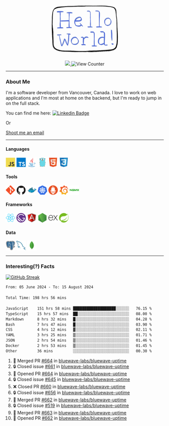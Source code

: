 <div align="center">
    <img src="./img/hello_world.webp" height="200px" width="">
    <div>
        <a href="https://www.linkedin.com/in/ajhollid">
            <img src="https://img.shields.io/badge/LinkedIn-blue"/>
        </a>
        <img src="https://komarev.com/ghpvc/?username=ajhollid&color=yellow" alt="View Counter">
    </div>
</div>

---

### About Me

I'm a software developer from Vancouver, Canada. I love to work on web applications and I'm most at home on the backend, but I'm ready to jump in on the full stack.

You can find me here: [![Linkedin Badge](https://img.shields.io/badge/-ajhollid-blue?style=flat&logo=Linkedin&logoColor=white)](https://www.linkedin.com/in/ajhollid)

Or

[Shoot me an email](mailto:ajhollid@gmail.com)

---

#### Languages

<div>
    <img src="./img/devicons/javascript-original.svg" width=30 height=30 alt="JavaScript">
    <img src="/img/devicons/typescript-original.svg" width=30 height=30 alt="TypeScript">
    <img src="./img/devicons/java-original.svg" width=30 height=30 alt="Java">
    <img src="./img/devicons/go-original.svg" width=30 height=30 alt="Golang">
    <img src="./img/devicons/html5-original.svg" width=30 height=30 alt="HTML 5">
    <img src="./img/devicons/css3-original.svg" width=30 height=30 alt="CSS 3">
</div>

#### Tools

<div>
    <img src="./img/devicons/git-original.svg" width=30 height=30 alt="Git">
    <img src="./img/devicons/github-original.svg" width=30 height=30 alt="Github">
    <img src="./img/devicons/docker-original.svg" width=30 
    height=30 alt="Docker">
    <img src="./img/devicons/kubernetes-original.svg" width=30 height=30 alt="K8">
    <img src="./img/devicons/prometheus-original.svg" width=30 height=30 alt="Prometheus">
    <img src="./img/devicons/grafana-original.svg" width=30 height=30 alt="Grafana">
    <img src="./img/devicons/nginx-original.svg" width=30 height=30 alt="Nginx">
</div>

#### Frameworks

<div>
    <img src="./img/devicons/react-original.svg" width=30 height=30 alt="React">
    <img src="./img/devicons/gatsby-original.svg" width=30 height=30 alt="Gatsby">
    <img src="./img/devicons/angularjs-original.svg" width=30 height=30 alt="AngularJS">
    <img src="./img/devicons/nodejs-original.svg" width=30 height=30 alt="NodeJS">
    <img src="./img/devicons/express-original.svg" width=30 height=30 alt="Express">
    <img src="./img/devicons/spring-original.svg" width=30 height=30 alt="Spring">
</div>

#### Data

<div>
    <img src="./img/devicons/postgresql-original.svg" width=30 height=30 alt="Postgresql">
    <img src="./img/devicons/mysql-original.svg" width=30 height=30 alt="Mysql">
    <img src="./img/devicons/mongodb-original.svg" width=30 height=30 alt="MongoDB">
</div>

---

### Interesting(?) Facts

[![GitHub Streak](http://github-readme-streak-stats.herokuapp.com?user=ajhollid)](https://git.io/streak-stats)

 <!--START_SECTION:waka-->

```txt
From: 05 June 2024 - To: 15 August 2024

Total Time: 198 hrs 56 mins

JavaScript    151 hrs 58 mins ███████████████████░░░░░░   76.15 %
TypeScript    15 hrs 57 mins  ██░░░░░░░░░░░░░░░░░░░░░░░   08.00 %
Markdown      8 hrs 32 mins   █░░░░░░░░░░░░░░░░░░░░░░░░   04.28 %
Bash          7 hrs 47 mins   █░░░░░░░░░░░░░░░░░░░░░░░░   03.90 %
CSS           4 hrs 12 mins   ▓░░░░░░░░░░░░░░░░░░░░░░░░   02.11 %
YAML          3 hrs 25 mins   ▒░░░░░░░░░░░░░░░░░░░░░░░░   01.71 %
JSON          2 hrs 54 mins   ▒░░░░░░░░░░░░░░░░░░░░░░░░   01.46 %
Docker        2 hrs 53 mins   ▒░░░░░░░░░░░░░░░░░░░░░░░░   01.45 %
Other         36 mins         ░░░░░░░░░░░░░░░░░░░░░░░░░   00.30 %
```

<!--END_SECTION:waka-->


<!--START_SECTION:activity-->
1. 🎉 Merged PR [#664](https://github.com/bluewave-labs/bluewave-uptime/pull/664) in [bluewave-labs/bluewave-uptime](https://github.com/bluewave-labs/bluewave-uptime)
2. 🔒 Closed issue [#661](https://github.com/bluewave-labs/bluewave-uptime/issues/661) in [bluewave-labs/bluewave-uptime](https://github.com/bluewave-labs/bluewave-uptime)
3. 💪 Opened PR [#664](https://github.com/bluewave-labs/bluewave-uptime/pull/664) in [bluewave-labs/bluewave-uptime](https://github.com/bluewave-labs/bluewave-uptime)
4. 🔒 Closed issue [#645](https://github.com/bluewave-labs/bluewave-uptime/issues/645) in [bluewave-labs/bluewave-uptime](https://github.com/bluewave-labs/bluewave-uptime)
5. ❌ Closed PR [#660](https://github.com/bluewave-labs/bluewave-uptime/pull/660) in [bluewave-labs/bluewave-uptime](https://github.com/bluewave-labs/bluewave-uptime)
6. 🔒 Closed issue [#656](https://github.com/bluewave-labs/bluewave-uptime/issues/656) in [bluewave-labs/bluewave-uptime](https://github.com/bluewave-labs/bluewave-uptime)
7. 🎉 Merged PR [#662](https://github.com/bluewave-labs/bluewave-uptime/pull/662) in [bluewave-labs/bluewave-uptime](https://github.com/bluewave-labs/bluewave-uptime)
8. 🔒 Closed issue [#519](https://github.com/bluewave-labs/bluewave-uptime/issues/519) in [bluewave-labs/bluewave-uptime](https://github.com/bluewave-labs/bluewave-uptime)
9. 🎉 Merged PR [#663](https://github.com/bluewave-labs/bluewave-uptime/pull/663) in [bluewave-labs/bluewave-uptime](https://github.com/bluewave-labs/bluewave-uptime)
10. 💪 Opened PR [#662](https://github.com/bluewave-labs/bluewave-uptime/pull/662) in [bluewave-labs/bluewave-uptime](https://github.com/bluewave-labs/bluewave-uptime)
<!--END_SECTION:activity-->
